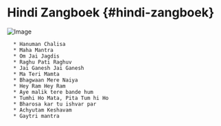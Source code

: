 
# Hindi Zangboek {#hindi-zangboek}

![Image](../styles/images/radha_krishna_colored_by_flow692-d87hpyd.jpg)

      * Hanuman Chalisa
      * Maha Mantra
      * Om Jai Jagdis
      * Raghu Pati Raghuv
      * Jai Ganesh Jai Ganesh
      * Ma Teri Mamta
      * Bhagwaan Mere Naiya
      * Hey Ram Hey Ram
      * Aye malik tere bande hum
      * Tumhi Ho Mata, Pita Tum hi Ho
      * Bharosa kar tu ishvar par
      * Achyutam Keshavam
      * Gaytri mantra



